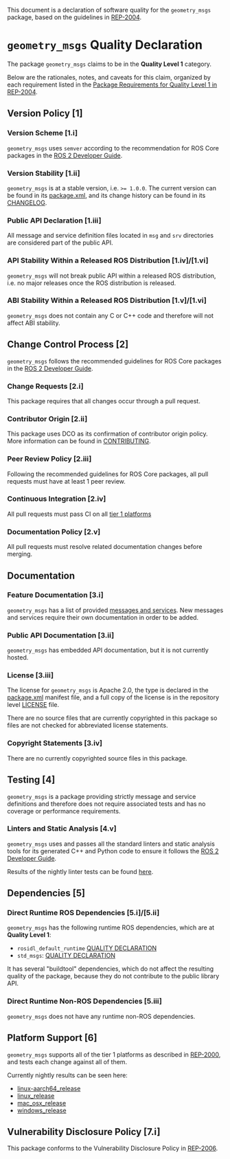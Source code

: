 This document is a declaration of software quality for the `geometry_msgs` package, based on the guidelines in [REP-2004](https://www.ros.org/reps/rep-2004.html).

# `geometry_msgs` Quality Declaration

The package `geometry_msgs` claims to be in the **Quality Level 1** category.

Below are the rationales, notes, and caveats for this claim, organized by each requirement listed in the [Package Requirements for Quality Level 1 in REP-2004](https://www.ros.org/reps/rep-2004.html).

## Version Policy [1]

### Version Scheme [1.i]

`geometry_msgs` uses `semver` according to the recommendation for ROS Core packages in the [ROS 2 Developer Guide](https://index.ros.org/doc/ros2/Contributing/Developer-Guide/#versioning).

### Version Stability [1.ii]

`geometry_msgs` is at a stable version, i.e. `>= 1.0.0`.
The current version can be found in its [package.xml](package.xml), and its change history can be found in its [CHANGELOG](CHANGELOG.rst).

### Public API Declaration [1.iii]

All message and service definition files located in `msg` and `srv` directories are considered part of the public API.

### API Stability Within a Released ROS Distribution [1.iv]/[1.vi]

`geometry_msgs` will not break public API within a released ROS distribution, i.e. no major releases once the ROS distribution is released.

### ABI Stability Within a Released ROS Distribution [1.v]/[1.vi]

`geometry_msgs` does not contain any C or C++ code and therefore will not affect ABI stability.

## Change Control Process [2]

`geometry_msgs` follows the recommended guidelines for ROS Core packages in the [ROS 2 Developer Guide](https://index.ros.org/doc/ros2/Contributing/Developer-Guide/#package-requirements).

### Change Requests [2.i]

This package requires that all changes occur through a pull request.

### Contributor Origin [2.ii]

This package uses DCO as its confirmation of contributor origin policy. More information can be found in [CONTRIBUTING](../CONTRIBUTING.md).

### Peer Review Policy [2.iii]

Following the recommended guidelines for ROS Core packages, all pull requests must have at least 1 peer review.

### Continuous Integration [2.iv]

All pull requests must pass CI on all [tier 1 platforms](https://www.ros.org/reps/rep-2000.html#support-tiers)

### Documentation Policy [2.v]

All pull requests must resolve related documentation changes before merging.

## Documentation

### Feature Documentation [3.i]

`geometry_msgs` has a list of provided [messages and services](README.md).
New messages and services require their own documentation in order to be added.

### Public API Documentation [3.ii]

`geometry_msgs` has embedded API documentation, but it is not currently hosted.

### License [3.iii]

The license for `geometry_msgs` is Apache 2.0, the type is declared in the [package.xml](package.xml) manifest file, and a full copy of the license is in the repository level [LICENSE](../LICENSE) file.

There are no source files that are currently copyrighted in this package so files are not checked for abbreviated license statements.

### Copyright Statements [3.iv]

There are no currently copyrighted source files in this package.

## Testing [4]

`geometry_msgs` is a package providing strictly message and service definitions and therefore does not require associated tests and has no coverage or performance requirements.

### Linters and Static Analysis [4.v]

`geometry_msgs` uses and passes all the standard linters and static analysis tools for its generated C++ and Python code to ensure it follows the [ROS 2 Developer Guide](https://index.ros.org/doc/ros2/Contributing/Developer-Guide/#linters).

Results of the nightly linter tests can be found [here](http://build.ros2.org/view/Rpr/job/Rpr__common_interfaces__ubuntu_focal_amd64/lastCompletedBuild/testReport/geometry_msgs/).

## Dependencies [5]

### Direct Runtime ROS Dependencies [5.i]/[5.ii]

`geometry_msgs` has the following runtime ROS dependencies, which are at **Quality Level 1**:
* `rosidl_default_runtime` [QUALITY DECLARATION](https://github.com/ros2/rosidl_defaults/tree/master/rosidl_default_runtime/QUALITY_DECLARATION.md)
* `std_msgs`: [QUALITY DECLARATION](../std_msgs/QUALITY_DECLARATION.md)

It has several "buildtool" dependencies, which do not affect the resulting quality of the package, because they do not contribute to the public library API.

### Direct Runtime Non-ROS Dependencies [5.iii]

`geometry_msgs` does not have any runtime non-ROS dependencies.

## Platform Support [6]

`geometry_msgs` supports all of the tier 1 platforms as described in [REP-2000](https://www.ros.org/reps/rep-2000.html#support-tiers), and tests each change against all of them.

Currently nightly results can be seen here:
* [linux-aarch64_release](https://ci.ros2.org/view/nightly/job/nightly_linux-aarch64_release/lastBuild/testReport/geometry_msgs/)
* [linux_release](https://ci.ros2.org/view/nightly/job/nightly_linux_release/lastBuild/testReport/geometry_msgs/)
* [mac_osx_release](https://ci.ros2.org/view/nightly/job/nightly_osx_release/lastBuild/testReport/geometry_msgs/)
* [windows_release](https://ci.ros2.org/view/nightly/job/nightly_win_rel/lastBuild/testReport/geometry_msgs/)

## Vulnerability Disclosure Policy [7.i]

This package conforms to the Vulnerability Disclosure Policy in [REP-2006](https://www.ros.org/reps/rep-2006.html).
